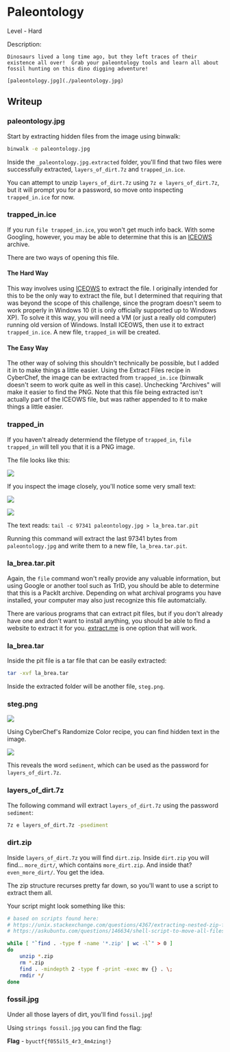 # Paleontology
Level - Hard

Description:
```
Dinosaurs lived a long time ago, but they left traces of their existence all over!  Grab your paleontology tools and learn all about fossil hunting on this dino digging adventure!

[paleontology.jpg](./paleontology.jpg)
```

## Writeup
### paleontology.jpg

Start by extracting hidden files from the image using binwalk:
```sh
binwalk -e paleontology.jpg
```

Inside the `_paleontology.jpg.extracted` folder, you'll find that two files were successfully extracted, `layers_of_dirt.7z` and `trapped_in.ice`.

You can attempt to unzip `layers_of_dirt.7z` using `7z e layers_of_dirt.7z`, but it will prompt you for a password, so move onto inspecting `trapped_in.ice` for now.

### trapped_in.ice

If you run `file trapped_in.ice`, you won't get much info back.  With some Googling, however, you may be able to determine that this is an [ICEOWS](http://www.iceows.com/HomePageUS.html) archive.

There are two ways of opening this file.

#### The Hard Way

This way involves using [ICEOWS](http://www.iceows.com/HomePageUS.html) to extract the file.  I originally intended for this to be the only way to extract the file, but I determined that requiring that was beyond the scope of this challenge, since the program doesn't seem to work properly in Windows 10 (it is only officially supported up to Windows XP).  To solve it this way, you will need a VM (or just a really old computer) running old version of Windows.  Install ICEOWS, then use it to extract `trapped_in.ice`.  A new file, `trapped_in` will be created.

#### The Easy Way

The other way of solving this shouldn't technically be possible, but I added it in to make things a little easier.  Using the Extract Files recipe in CyberChef, the image can be extracted from `trapped_in.ice` (binwalk doesn't seem to work quite as well in this case).  Unchecking "Archives" will make it easier to find the PNG.  Note that this file being extracted isn't actually part of the ICEOWS file, but was rather appended to it to make things a little easier.

### trapped_in

If you haven't already determiend the filetype of `trapped_in`, `file trapped_in` will tell you that it is a PNG image.

The file looks like this:

![](./img/trapped_in)

If you inspect the image closely, you'll notice some very small text:

![](./img/trapped_in_marked.png)

![](./img/trapped_in_text.png)

The text reads: `tail -c 97341 paleontology.jpg > la_brea.tar.pit`

Running this command will extract the last 97341 bytes from `paleontology.jpg` and write them to a new file, `la_brea.tar.pit`.

### la_brea.tar.pit

Again, the `file` command won't really provide any valuable information, but using Google or another tool such as TrID, you should be able to determine that this is a PackIt archive.  Depending on what archival programs you have installed, your computer may also just recognize this file automatcially.

There are various programs that can extract pit files, but if you don't already have one and don't want to install anything, you should be able to find a website to extract it for you. [extract.me](https://extract.me) is one option that will work.

### la_brea.tar

Inside the pit file is a tar file that can be easily extracted:

```sh
tar -xvf la_brea.tar
```

Inside the extracted folder will be another file, `steg.png`.

### steg.png

![](./img/steg.png)

Using CyberChef's Randomize Color recipe, you can find hidden text in the image.

![](./img/steg_randomized.png)

This reveals the word `sediment`, which can be used as the password for `layers_of_dirt.7z`.

### layers_of_dirt.7z

The following command will extract `layers_of_dirt.7z` using the password `sediment`:

```sh
7z e layers_of_dirt.7z -psediment
```

### dirt.zip

Inside `layers_of_dirt.7z` you will find `dirt.zip`.  Inside `dirt.zip` you will find... `more_dirt/`, which contains `more_dirt.zip`.  And inside that?  `even_more_dirt/`.  You get the idea.

The zip structure recurses pretty far down, so you'll want to use a script to extract them all.

Your script might look something like this:

```sh
# based on scripts found here:
# https://unix.stackexchange.com/questions/4367/extracting-nested-zip-files
# https://askubuntu.com/questions/146634/shell-script-to-move-all-files-from-subfolders-to-parent-folder

while [ "`find . -type f -name '*.zip' | wc -l`" > 0 ]
do
    unzip *.zip
    rm *.zip
    find . -mindepth 2 -type f -print -exec mv {} . \;
    rmdir */
done
```

### fossil.jpg

Under all those layers of dirt, you'll find `fossil.jpg`!

Using `strings fossil.jpg` you can find the flag:

**Flag** - `byuctf{f055il5_4r3_4m4zing!}`